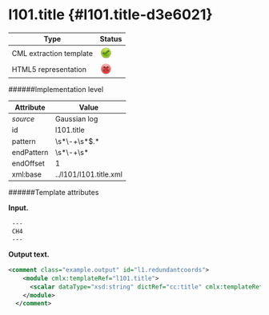 # l101.title {#l101.title-d3e6021}


| Type                                                                                                                                                                                                  | Status                                                                                                                                                                                                |
|----|----|
| CML extraction template                                                                                                                                                                               | ![](/imgs/Total.png)                                                                                                                                                                                  |
| HTML5 representation                                                                                                                                                                                  | ![](/imgs/None.png)                                                                                                                                                                                   |

######Implementation level

| Attribute                                                                                                                                                                                             | Value                                                                                                                                                                                                 |
|----|----|
| *source*                                                                                                                                                                                              | Gaussian log                                                                                                                                                                                          |
| id                                                                                                                                                                                                    | l101.title                                                                                                                                                                                            |
| pattern                                                                                                                                                                                               | \\s\*\\-+\\s\*\$.\*                                                                                                                                                                                   |
| endPattern                                                                                                                                                                                            | \\s\*\\-+\\s\*                                                                                                                                                                                        |
| endOffset                                                                                                                                                                                             | 1                                                                                                                                                                                                     |
| xml:base                                                                                                                                                                                              | ../l101/l101.title.xml                                                                                                                                                                                |

######Template attributes

**Input.**

     ---
     CH4
     ---
      

**Output text.**

```xml
<comment class="example.output" id="l1.redundantcoords">
    <module cmlx:templateRef="l101.title">
      <scalar dataType="xsd:string" dictRef="cc:title" cmlx:templateRef="title">CH4</scalar>
    </module>
  </comment>
```
